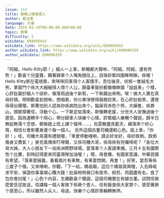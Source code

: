```yaml
---
issue: 113
title: 樂暢心情會遰人
author: 劉玉蕉
language: 大埔
date: 2015-03-19T00:00:00.000+08:00
topic: 敘事
difficulty: 2
wikidata: Q98095943
wikidata_link: https://www.wikidata.org/wiki/Q98095943
author_wikidata_link: https://www.wikidata.org/wiki/Q98096359
author_wikidata: Q98096359
---
```

「阿姆，Hello Kitty耶！」細人一上車，斯暢都大聲咻，「阿姆，阿姆，還有熊熊！」歡喜个兒童聲，餳著歸車个人嘴角翹往上，目珠跈緊四圍睞啊睞。係喔！Hello Kitty斯在電視脣，笑咪咪同車項个人客擛手，吾位後背，伏核一隻絨毛大熊，掌窗門个係大大細細得人惜个人公，歸臺車裝扮都像噭眵園「娃娃車」个樣，心肝肚屬於細人个該析，像落雨過後个新筍，一下斯飆出來咧。唉！做大人實在真毋好搞，明明歡喜到想咻，想唱歌，你乜單淨使得眉翹目笑，在心肝肚偷笑，還使毋得出聲喔，斯驚怕別人認為你係病院出來个。腦屎背赤色个熊，大嫲隻，係靠山，頭那揬著佢，浮動个心，一下斯定貼落來，斯像轉老屋，分世大人安撫過後个感受。因為運轉手个用心，帶分歸車人快樂个心情，跈緊細人樂暢个聲說，歸半日無起無落个念想、朝脣趕上班上課个慍悴……，烏雲散盡見藍天，續落來个好心情，相信乜會影響身邊个每一個人。
另外這個古董司機還較心色。跋上車，「你好！」哇，司機大哥還有禮貌喔，「車愛停動哩喲，請企好坐好，毋好跌倒，跌倒傷身又費氣！」麥克風傳來叮嚀聲，又係司機大哥，係毋係有兜囉嗦呢？「各位大哥大姊，大人小朋友下一站係洲際野球場，愛落車个人客請準備。三月十五有國際性个比賽，到時記得愛來同臺灣隊加油喔！」嗯，毋會㜮，有國家意識，中華民國有希望。「落車愛細義，看看兩片有車無，有車愛閃開，再會！」好笑，當吾等係三歲子个樣。又來哩喲，你聽，「下一站，媽祖廟，這位个媽祖真興喔，入去拜喏求平安，保證你事事順心賺大錢！肚屎枵咧脣口有夜市，蚵煎、肉圓盡有名，食了包你會討尾！」心色个內容，生趣歡喜个聲調，這個司機實在有罅古董。試問佢做麼愛恁泥放送，佢講每一個人客做下係厥个恩人，佢有飯食係大家賞个，感受著厥个感恩心，所以雖然人尖人，毋過，快樂个心情跈車輪轉無停。
